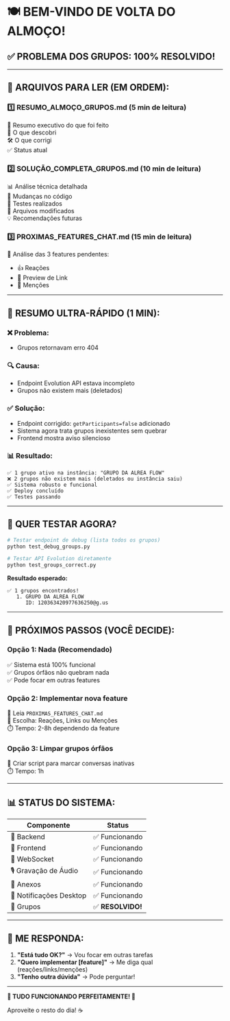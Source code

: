 # 🍽️ BEM-VINDO DE VOLTA DO ALMOÇO! 

## ✅ PROBLEMA DOS GRUPOS: **100% RESOLVIDO!**

---

## 📖 **ARQUIVOS PARA LER (EM ORDEM):**

### 1️⃣ **RESUMO_ALMOÇO_GRUPOS.md** (5 min de leitura)
📄 Resumo executivo do que foi feito  
🎯 O que descobri  
🛠️ O que corrigi  
✅ Status atual  

### 2️⃣ **SOLUÇÃO_COMPLETA_GRUPOS.md** (10 min de leitura)
📊 Análise técnica detalhada  
🔧 Mudanças no código  
🧪 Testes realizados  
📁 Arquivos modificados  
💡 Recomendações futuras  

### 3️⃣ **PROXIMAS_FEATURES_CHAT.md** (15 min de leitura)
🚀 Análise das 3 features pendentes:
   - 👍 Reações
   - 🔗 Preview de Link
   - 👥 Menções

---

## 🎯 **RESUMO ULTRA-RÁPIDO (1 MIN):**

### ❌ **Problema:**
- Grupos retornavam erro 404

### 🔍 **Causa:**
- Endpoint Evolution API estava incompleto
- Grupos não existem mais (deletados)

### ✅ **Solução:**
- Endpoint corrigido: `getParticipants=false` adicionado
- Sistema agora trata grupos inexistentes sem quebrar
- Frontend mostra aviso silencioso

### 📊 **Resultado:**
```
✅ 1 grupo ativo na instância: "GRUPO DA ALREA FLOW"
❌ 2 grupos não existem mais (deletados ou instância saiu)
✅ Sistema robusto e funcional
✅ Deploy concluído
✅ Testes passando
```

---

## 🧪 **QUER TESTAR AGORA?**

```bash
# Testar endpoint de debug (lista todos os grupos)
python test_debug_groups.py

# Testar API Evolution diretamente
python test_groups_correct.py
```

**Resultado esperado:**
```
✅ 1 grupos encontrados!
   1. GRUPO DA ALREA FLOW
      ID: 120363420977636250@g.us
```

---

## 🚀 **PRÓXIMOS PASSOS (VOCÊ DECIDE):**

### **Opção 1: Nada (Recomendado)**
✅ Sistema está 100% funcional  
✅ Grupos órfãos não quebram nada  
✅ Pode focar em outras features  

### **Opção 2: Implementar nova feature**
📄 Leia `PROXIMAS_FEATURES_CHAT.md`  
🎯 Escolha: Reações, Links ou Menções  
⏱️ Tempo: 2-8h dependendo da feature  

### **Opção 3: Limpar grupos órfãos**
🧹 Criar script para marcar conversas inativas  
⏱️ Tempo: 1h  

---

## 📊 **STATUS DO SISTEMA:**

| Componente | Status |
|------------|--------|
| 🔧 Backend | ✅ Funcionando |
| 🎨 Frontend | ✅ Funcionando |
| 📡 WebSocket | ✅ Funcionando |
| 🎙️ Gravação de Áudio | ✅ Funcionando |
| 📎 Anexos | ✅ Funcionando |
| 🔔 Notificações Desktop | ✅ Funcionando |
| 👥 Grupos | ✅ **RESOLVIDO!** |

---

## 💬 **ME RESPONDA:**

1. **"Está tudo OK?"** → Vou focar em outras tarefas
2. **"Quero implementar [feature]"** → Me diga qual (reações/links/menções)
3. **"Tenho outra dúvida"** → Pode perguntar!

---

**🎉 TUDO FUNCIONANDO PERFEITAMENTE! 🚀**

Aproveite o resto do dia! ☕














